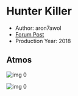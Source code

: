 # Hunter Killer

* Author: aron7awol
* [Forum Post](https://www.avsforum.com/threads/bass-eq-for-filtered-movies.2995212/post-57477244)
* Production Year: 2018

## Atmos

![img 0](https://i.imgur.com/jY1D2ck.jpg)

![img 0](https://i.imgur.com/wDSccxa.jpg)

